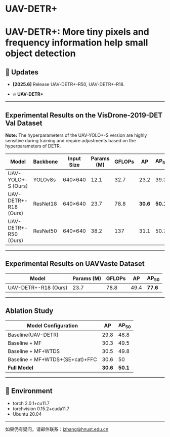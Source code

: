 # UAV-DETR+
# UAV-DETR+: More tiny pixels and frequency information help small object detection

## 🚀 Updates
- **[2025.6]**​ Release UAV-DETR+-R50, UAV-DETR+-R18.

  

- 🔥 ​**UAV-DETR+**

---

## Experimental Results on the VisDrone-2019-DET Val Dataset

**Note:** The hyperparameters of the UAV-YOLO+-S version are highly sensitive during training and require adjustments based on the hyperparameters of DETR.

| **Model**​            | **Backbone**​         | **Input Size**​ | **Params (M)**​ | **GFLOPs**​ | **AP**​  | **AP$_{50}$**​ |
|----------------------|---------------------|----------------|----------------|------------|---------|---------------|
| UAV-YOLO+-S (Ours) | YOLOv8s | 640×640        | 12.1      | 32.7  | 23.2 | 39.3      |
| UAV-DETR+-R18 (Ours) | ResNet18            | 640×640        | 23.7       | 78.8   | **30.6** | **50.1** |
| UAV-DETR+-R50 (Ours) | ResNet50            | 640×640        | 38.2       | 137   | 31.1 | 50.7 |

---

## Experimental Results on UAVVaste Dataset

| **Model**​            | **Params (M)**​ | **GFLOPs**​ | **AP**​ | **AP$_{50}$**​ |
| -------------------- | -------------- | ---------- | ------ | ------------- |
| UAV-DETR+-R18 (Ours) | 23.7           | 78.8       | 49.4   | **77.6**      |

---

## Ablation Study

| **Model Configuration**​ | **AP**​  | **AP$_{50}$**​ |
|-------------------------|---------|---------------|
| Baseline(UAV-DETR)      | 29.8 | 48.8      |
| Baseline + MF | 30.3 | 49.5      |
| Baseline + MF+WTDS | 30.5 | 49.8      |
| Baseline + MF+WTDS+(SE+cat)+FFC | 30.6 | 50        |
| **Full Model**​          | **30.6**​ | **50.1**​  |

---

## 📍 Environment
- torch 2.0.1+cu11.7 
- torchvision 0.15.2+cuda11.7 
- Ubuntu 20.04

---
如果仍有疑问，请邮件联系：jzhang@hnust.edu.cn
